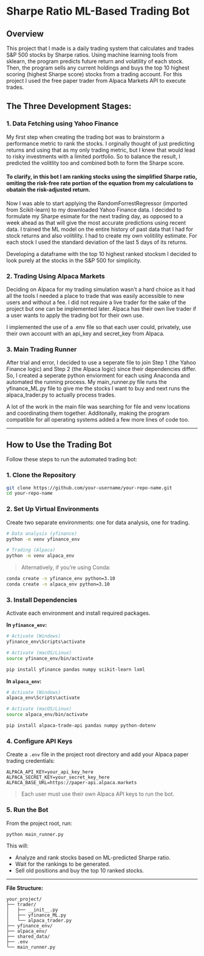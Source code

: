 # Sharpe Ratio ML-Based Trading Bot

## Overview

This project that I made is a daily trading system that calculates and trades S&P 500 stocks by Sharpe ratios. Using machine learning tools from sklearn, the program predicts future return and volatility of each stock. Then, the program sells any current holdings and buys the top 10 highest scoring (highest Sharpe score) stocks from a trading account. For this project I used the free paper trader from Alpaca Markets API to execute trades.

## The Three Development Stages:
### 1. Data Fetching using Yahoo Finance
My first step when creating the trading bot was to brainstorm a performance metric to rank the stocks. I orginally thought of just predicting returns and using that as my only trading metric, but I knew that would lead to risky investments with a limited portfolio. So to balance the result, I predicted the volitlity too and combined both to form the Sharpe score.

#### To clarify, in this bot I am ranking stocks using the simplified Sharpe ratio, omiting the risk-free rate portion of the equation from my calculations to obatain the risk-adjusted return.

Now I was able to start applying the RandomForrestRegressor (imported from Scikit-learn) to my downloaded Yahoo Finance data. I decided to formulate my Sharpe esimate for the next trading day, as opposed to a week ahead as that will give the most accurate predictions using recent data. I trained the ML model on the entire history of past data that I had for stock returns and also volitility. I had to create my own volitility estimate. For each stock I used the standard deviation of the last 5 days of its returns. 

Developing a dataframe with the top 10 highest ranked stocksm I decided to look purely at the stocks in the S&P 500 for simplicity. 

### 2. Trading Using Alpaca Markets

Deciding on Alpaca for my trading simulation wasn't a hard choice as it had all the tools I needed a place to trade that was easily accessible to new users and without a fee. I did not require a live trader for the sake of the project but one can be implemented later. Alpaca has their own live trader if a user wants to apply the trading bot for their own use.

I implemented the use of a .env file so that each user could, privately, use their own account with an api_key and secret_key from Alpaca.

### 3. Main Trading Runner

After trial and error, I decided to use a seperate file to join Step 1 (the Yahoo Finance logic) and Step 2 (the Alpaca logic) since their dependencies differ. So, I created a seperate python enviorment for each using Anaconda and automated the running process. My main_runner.py file runs the yfinance_ML.py file to give me the stocks I want to buy and next runs the alpaca_trader.py to actually process trades. 

A lot of the work in the main file was searching for file and venv locations and coordinating them together. Additonally, making the program compatible for all operating systems added a few more lines of code too.

---

## How to Use the Trading Bot

Follow these steps to run the automated trading bot:

### 1. Clone the Repository

```bash
git clone https://github.com/your-username/your-repo-name.git
cd your-repo-name
```

### 2. Set Up Virtual Environments

Create two separate environments: one for data analysis, one for trading.

```bash
# Data analysis (yfinance)
python -m venv yfinance_env

# Trading (Alpaca)
python -m venv alpaca_env
```

> Alternatively, if you’re using Conda:
```bash
conda create -n yfinance_env python=3.10
conda create -n alpaca_env python=3.10
```

### 3. Install Dependencies

Activate each environment and install required packages.

**In `yfinance_env`:**

```bash
# Activate (Windows)
yfinance_env\Scripts\activate

# Activate (macOS/Linux)
source yfinance_env/bin/activate

pip install yfinance pandas numpy scikit-learn lxml
```

**In `alpaca_env`:**

```bash
# Activate (Windows)
alpaca_env\Scripts\activate

# Activate (macOS/Linux)
source alpaca_env/bin/activate

pip install alpaca-trade-api pandas numpy python-dotenv
```

### 4. Configure API Keys

Create a `.env` file in the project root directory and add your Alpaca paper trading credentials:

```env
ALPACA_API_KEY=your_api_key_here
ALPACA_SECRET_KEY=your_secret_key_here
ALPACA_BASE_URL=https://paper-api.alpaca.markets
```

> Each user must use their own Alpaca API keys to run the bot.

### 5. Run the Bot

From the project root, run:

```bash
python main_runner.py
```

This will:

- Analyze and rank stocks based on ML-predicted Sharpe ratio.
- Wait for the rankings to be generated.
- Sell old positions and buy the top 10 ranked stocks.

---

**File Structure:**

```
your_project/
├── trader/
│   ├── __init__.py
│   ├── yfinance_ML.py
│   └── alpaca_trader.py
├── yfinance_env/
├── alpaca_env/
├── shared_data/
├── .env
└── main_runner.py
```
